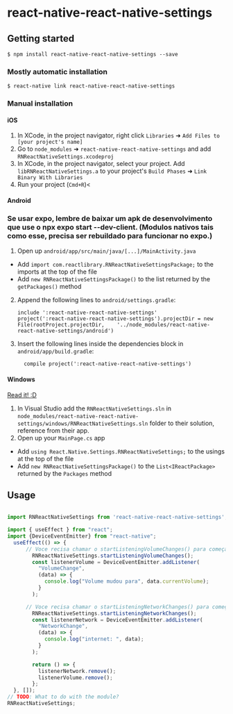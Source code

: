 
# react-native-react-native-settings

## Getting started

`$ npm install react-native-react-native-settings --save`

### Mostly automatic installation

`$ react-native link react-native-react-native-settings`

### Manual installation


#### iOS

1. In XCode, in the project navigator, right click `Libraries` ➜ `Add Files to [your project's name]`
2. Go to `node_modules` ➜ `react-native-react-native-settings` and add `RNReactNativeSettings.xcodeproj`
3. In XCode, in the project navigator, select your project. Add `libRNReactNativeSettings.a` to your project's `Build Phases` ➜ `Link Binary With Libraries`
4. Run your project (`Cmd+R`)<

#### Android
 ### Se usar expo, lembre de baixar um apk de desenvolvimento que use o npx expo start --dev-client. (Modulos nativos tais como esse, precisa ser rebuildado para funcionar no expo.)
1. Open up `android/app/src/main/java/[...]/MainActivity.java`
  - Add `import com.reactlibrary.RNReactNativeSettingsPackage;` to the imports at the top of the file
  - Add `new RNReactNativeSettingsPackage()` to the list returned by the `getPackages()` method
2. Append the following lines to `android/settings.gradle`:
  	```
  	include ':react-native-react-native-settings'
  	project(':react-native-react-native-settings').projectDir = new File(rootProject.projectDir, 	'../node_modules/react-native-react-native-settings/android')
  	```
3. Insert the following lines inside the dependencies block in `android/app/build.gradle`:
  	```
      compile project(':react-native-react-native-settings')
  	```

#### Windows
[Read it! :D](https://github.com/ReactWindows/react-native)

1. In Visual Studio add the `RNReactNativeSettings.sln` in `node_modules/react-native-react-native-settings/windows/RNReactNativeSettings.sln` folder to their solution, reference from their app.
2. Open up your `MainPage.cs` app
  - Add `using React.Native.Settings.RNReactNativeSettings;` to the usings at the top of the file
  - Add `new RNReactNativeSettingsPackage()` to the `List<IReactPackage>` returned by the `Packages` method


## Usage
```javascript

import RNReactNativeSettings from 'react-native-react-native-settings';

import { useEffect } from "react";
import {DeviceEventEmitter} from "react-native";
  useEffect(() => {
      // Voce recisa chamar o startListeningVolumeChanges() para começar a monitorar o volume
        RNReactNativeSettings.startListeningVolumeChanges();
        const listenerVolume = DeviceEventEmitter.addListener(
          "VolumeChange",
          (data) => {
            console.log("Volume mudou para", data.currentVolume);
          }
        );

      // Voce recisa chamar o startListeningNetworkChanges() para começar a monitorar a internet
        RNReactNativeSettings.startListeningNetworkChanges();
        const listenerNetwork = DeviceEventEmitter.addListener(
          "NetworkChange",
          (data) => {
            console.log("internet: ", data);
          }
        );

        return () => {
          listenerNetwork.remove();
          listenerVolume.remove();
        };
  }, []);
// TODO: What to do with the module?
RNReactNativeSettings;
```
  